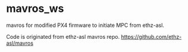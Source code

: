 # mavros_ws


mavros for modified PX4 firmware to initiate MPC from ethz-asl.

Code is originated from ethz-asl mavros repo. https://github.com/ethz-asl/mavros

